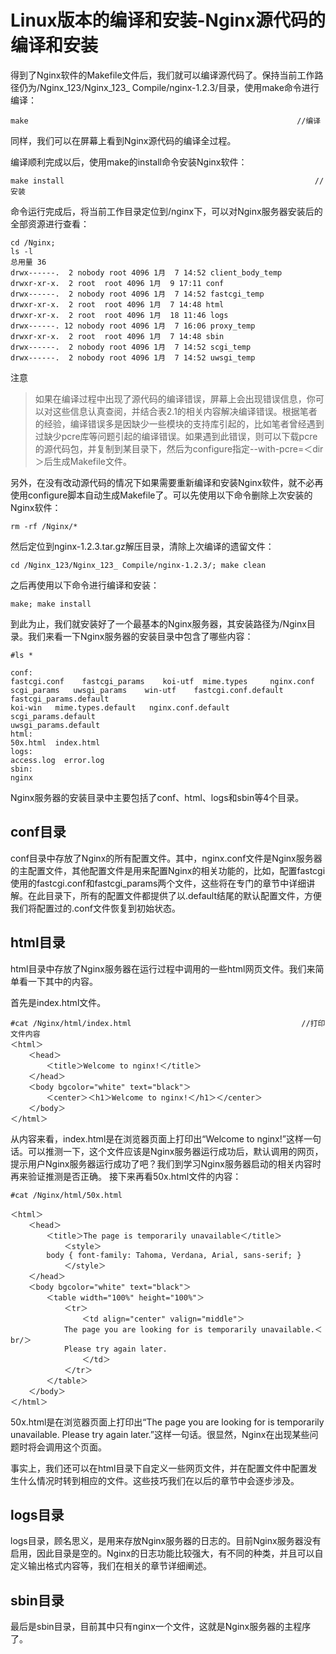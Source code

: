 # Linux版本的编译和安装-Nginx源代码的编译和安装

得到了Nginx软件的Makefile文件后，我们就可以编译源代码了。保持当前工作路径仍为/Nginx_123/Nginx_123_ Compile/nginx-1.2.3/目录，使用make命令进行编译：
```
make                                                            //编译
```

同样，我们可以在屏幕上看到Nginx源代码的编译全过程。

编译顺利完成以后，使用make的install命令安装Nginx软件：
```
make install                                                        //安装
```

命令运行完成后，将当前工作目录定位到/nginx下，可以对Nginx服务器安装后的全部资源进行查看：
```
cd /Nginx;
ls -l
总用量 36
drwx------.  2 nobody root 4096 1月  7 14:52 client_body_temp
drwxr-xr-x.  2 root  root 4096 1月  9 17:11 conf
drwx------.  2 nobody root 4096 1月  7 14:52 fastcgi_temp
drwxr-xr-x.  2 root  root 4096 1月  7 14:48 html
drwxr-xr-x.  2 root  root 4096 1月  18 11:46 logs
drwx------. 12 nobody root 4096 1月  7 16:06 proxy_temp
drwxr-xr-x.  2 root  root 4096 1月  7 14:48 sbin
drwx------.  2 nobody root 4096 1月  7 14:52 scgi_temp
drwx------.  2 nobody root 4096 1月  7 14:52 uwsgi_temp
```

注意
>如果在编译过程中出现了源代码的编译错误，屏幕上会出现错误信息，你可以对这些信息认真查阅，并结合表2.1的相关内容解决编译错误。根据笔者的经验，编译错误多是因缺少一些模块的支持库引起的，比如笔者曾经遇到过缺少pcre库等问题引起的编译错误。如果遇到此错误，则可以下载pcre的源代码包，并复制到某目录下，然后为configure指定--with-pcre=＜dir＞后生成Makefile文件。

另外，在没有改动源代码的情况下如果需要重新编译和安装Nginx软件，就不必再使用configure脚本自动生成Makefile了。可以先使用以下命令删除上次安装的Nginx软件：
```
rm -rf /Nginx/*
```
然后定位到nginx-1.2.3.tar.gz解压目录，清除上次编译的遗留文件：
```
cd /Nginx_123/Nginx_123_ Compile/nginx-1.2.3/; make clean
```
之后再使用以下命令进行编译和安装：
```
make; make install
```
到此为止，我们就安装好了一个最基本的Nginx服务器，其安装路径为/Nginx目录。我们来看一下Nginx服务器的安装目录中包含了哪些内容：

```
#ls *

conf:
fastcgi.conf    fastcgi_params    koi-utf  mime.types     nginx.conf
scgi_params   uwsgi_params    win-utf    fastcgi.conf.default
fastcgi_params.default
koi-win   mime.types.default   nginx.conf.default   scgi_params.default
uwsgi_params.default
html:
50x.html  index.html
logs:
access.log  error.log
sbin:
nginx
```

Nginx服务器的安装目录中主要包括了conf、html、logs和sbin等4个目录。

## conf目录

conf目录中存放了Nginx的所有配置文件。其中，nginx.conf文件是Nginx服务器的主配置文件，其他配置文件是用来配置Nginx的相关功能的，比如，配置fastcgi使用的fastcgi.conf和fastcgi_params两个文件，这些将在专门的章节中详细讲解。在此目录下，所有的配置文件都提供了以.default结尾的默认配置文件，方便我们将配置过的.conf文件恢复到初始状态。

## html目录

html目录中存放了Nginx服务器在运行过程中调用的一些html网页文件。我们来简单看一下其中的内容。

首先是index.html文件。
```
#cat /Nginx/html/index.html                                      //打印文件内容
＜html＞
    ＜head＞
        ＜title＞Welcome to nginx!＜/title＞
    ＜/head＞
    ＜body bgcolor="white" text="black"＞
        ＜center＞＜h1＞Welcome to nginx!＜/h1＞＜/center＞
    ＜/body＞
＜/html＞
```
从内容来看，index.html是在浏览器页面上打印出“Welcome to nginx!”这样一句话。可以推测一下，这个文件应该是Nginx服务器运行成功后，默认调用的网页，提示用户Nginx服务器运行成功了吧？我们到学习Nginx服务器启动的相关内容时再来验证推测是否正确。
接下来再看50x.html文件的内容：
```
#cat /Nginx/html/50x.html

＜html＞
    ＜head＞
        ＜title＞The page is temporarily unavailable＜/title＞
            ＜style＞
        body { font-family: Tahoma, Verdana, Arial, sans-serif; }
            ＜/style＞
    ＜/head＞
    ＜body bgcolor="white" text="black"＞
        ＜table width="100%" height="100%"＞
            ＜tr＞
                ＜td align="center" valign="middle"＞
            The page you are looking for is temporarily unavailable.＜br/＞
            Please try again later.
                ＜/td＞
            ＜/tr＞
        ＜/table＞
    ＜/body＞
＜/html＞
```
50x.html是在浏览器页面上打印出“The page you are looking for is temporarily unavailable. Please try again later.”这样一句话。很显然，Nginx在出现某些问题时将会调用这个页面。

事实上，我们还可以在html目录下自定义一些网页文件，并在配置文件中配置发生什么情况时转到相应的文件。这些技巧我们在以后的章节中会逐步涉及。

## logs目录

logs目录，顾名思义，是用来存放Nginx服务器的日志的。目前Nginx服务器没有启用，因此目录是空的。Nginx的日志功能比较强大，有不同的种类，并且可以自定义输出格式内容等，我们在相关的章节详细阐述。

## sbin目录

最后是sbin目录，目前其中只有nginx一个文件，这就是Nginx服务器的主程序了。